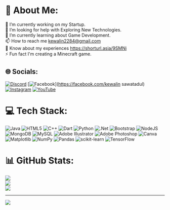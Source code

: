 # 💫 About Me:
🔭 I’m currently working on  my Startup.<br>🤝 I’m looking for help with Exploring New Technologies.<br>🌱 I’m currently learning about  Game Development.<br>📫 How to reach me kewalin2284@gmail.com<br>📄 Know about my experiences https://shorturl.asia/9SMNi<br>⚡ Fun fact I'm creating a Minecraft game.


## 🌐 Socials:
[![Discord](https://img.shields.io/badge/Discord-%237289DA.svg?logo=discord&logoColor=white)](https://discord.gg/Ckew56) [![Facebook](https://img.shields.io/badge/Facebook-%231877F2.svg?logo=Facebook&logoColor=white)](https://facebook.com/kewalin sawatadul) [![Instagram](https://img.shields.io/badge/Instagram-%23E4405F.svg?logo=Instagram&logoColor=white)](https://instagram.com/https://l.messenger.com/l.php?u=https%3a%2f%2fwww.instagram.com%2f_ckewxx.sc%3figsh%3ddmn3chc5cnbtetgy&h=at2acurrltztb6kf3f04hdtcx-zshjnbw6eyjj9wgua_elt3dq811dxcic7wx5tgd-yenodrfmmv_un2cqnxy90zyap8to-7anwg9lwichyem7io-e2lpxxp7vnr8y8fgvnplg) [![YouTube](https://img.shields.io/badge/YouTube-%23FF0000.svg?logo=YouTube&logoColor=white)](https://youtube.com/@@CkewCream) 

# 💻 Tech Stack:
![Java](https://img.shields.io/badge/java-%23ED8B00.svg?style=for-the-badge&logo=openjdk&logoColor=white) ![HTML5](https://img.shields.io/badge/html5-%23E34F26.svg?style=for-the-badge&logo=html5&logoColor=white) ![C++](https://img.shields.io/badge/c++-%2300599C.svg?style=for-the-badge&logo=c%2B%2B&logoColor=white) ![Dart](https://img.shields.io/badge/dart-%230175C2.svg?style=for-the-badge&logo=dart&logoColor=white) ![Python](https://img.shields.io/badge/python-3670A0?style=for-the-badge&logo=python&logoColor=ffdd54) ![.Net](https://img.shields.io/badge/.NET-5C2D91?style=for-the-badge&logo=.net&logoColor=white) ![Bootstrap](https://img.shields.io/badge/bootstrap-%238511FA.svg?style=for-the-badge&logo=bootstrap&logoColor=white) ![NodeJS](https://img.shields.io/badge/node.js-6DA55F?style=for-the-badge&logo=node.js&logoColor=white) ![MongoDB](https://img.shields.io/badge/MongoDB-%234ea94b.svg?style=for-the-badge&logo=mongodb&logoColor=white) ![MySQL](https://img.shields.io/badge/mysql-4479A1.svg?style=for-the-badge&logo=mysql&logoColor=white) ![Adobe Illustrator](https://img.shields.io/badge/adobe%20illustrator-%23FF9A00.svg?style=for-the-badge&logo=adobe%20illustrator&logoColor=white) ![Adobe Photoshop](https://img.shields.io/badge/adobe%20photoshop-%2331A8FF.svg?style=for-the-badge&logo=adobe%20photoshop&logoColor=white) ![Canva](https://img.shields.io/badge/Canva-%2300C4CC.svg?style=for-the-badge&logo=Canva&logoColor=white) ![Matplotlib](https://img.shields.io/badge/Matplotlib-%23ffffff.svg?style=for-the-badge&logo=Matplotlib&logoColor=black) ![NumPy](https://img.shields.io/badge/numpy-%23013243.svg?style=for-the-badge&logo=numpy&logoColor=white) ![Pandas](https://img.shields.io/badge/pandas-%23150458.svg?style=for-the-badge&logo=pandas&logoColor=white) ![scikit-learn](https://img.shields.io/badge/scikit--learn-%23F7931E.svg?style=for-the-badge&logo=scikit-learn&logoColor=white) ![TensorFlow](https://img.shields.io/badge/TensorFlow-%23FF6F00.svg?style=for-the-badge&logo=TensorFlow&logoColor=white)
# 📊 GitHub Stats:
![](https://github-readme-stats.vercel.app/api?username=Ckew2565&theme=blue_navy&hide_border=false&include_all_commits=true&count_private=true)<br/>
![](https://github-readme-streak-stats.herokuapp.com/?user=Ckew2565&theme=blue_navy&hide_border=false)<br/>
![](https://github-readme-stats.vercel.app/api/top-langs/?username=Ckew2565&theme=blue_navy&hide_border=false&include_all_commits=true&count_private=true&layout=compact)

---
[![](https://visitcount.itsvg.in/api?id=Ckew2565&icon=0&color=0)](https://visitcount.itsvg.in)

<!-- Proudly created with GPRM ( https://gprm.itsvg.in ) -->
